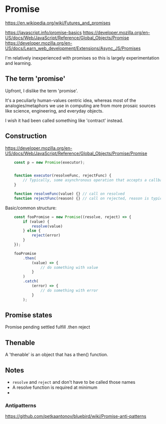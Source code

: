 Promise
=======

https://en.wikipedia.org/wiki/Futures_and_promises

https://javascript.info/promise-basics
https://developer.mozilla.org/en-US/docs/Web/JavaScript/Reference/Global_Objects/Promise
https://developer.mozilla.org/en-US/docs/Learn_web_development/Extensions/Async_JS/Promises


I'm relatively inexperienced with promises so this is largely experimentation and learning.


The term 'promise'
------------------

Upfront, I dislike the term 'promise'.

It's a peculiarly human-values centric idea, whereas most of the analogies/metaphors we use in computing are from more prosaic sources like science, engineering, and everyday objects.

I wish it had been called something like 'contract' instead.



Construction
------------

https://developer.mozilla.org/en-US/docs/Web/JavaScript/Reference/Global_Objects/Promise/Promise

```javascript
	const p = new Promise(executor);


	function executor(resolveFunc, rejectFunc) {
		// Typically, some asynchronous operation that accepts a callback.
	}

	function resolveFunc(value) {} // call on resolved
	function rejectFunc(reason) {} // call on rejected, reason is typically an Error
```

Basic/common structure:

```javascript
	const fooPromise = new Promise((resolve, reject) => {
		if (value) {
			resolve(value)
		} else {
			reject(error)
		}
	});

	fooPromise
		.then(
			(value) => {
				// do something with value
			}
		)
		.catch(
			(error) => {
				// do something with error
			}
		);

```


Promise states
--------------

Promise
	pending
	settled
		fulfill
			.then
		reject



Thenable
--------

A 'thenable' is an object that has a then() function.



Notes
-----
* `resolve` and `reject` and don't have to be called those names
* A resolve function is required at minimum
*

### Antipatterns

https://github.com/petkaantonov/bluebird/wiki/Promise-anti-patterns